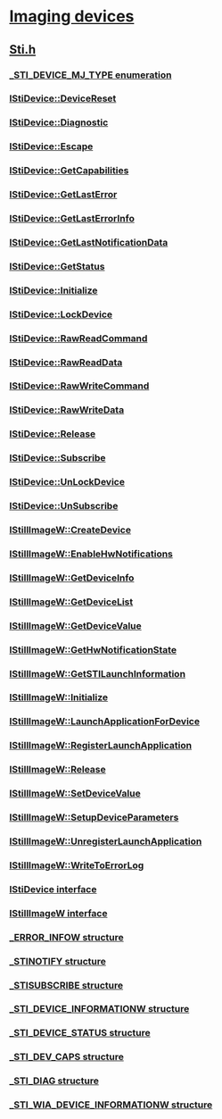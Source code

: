 # [Imaging devices](../_image/index.md)
## [Sti.h](index.md)
### [_STI_DEVICE_MJ_TYPE enumeration](../sti/ne-sti-_sti_device_mj_type.md)
### [IStiDevice::DeviceReset](../sti/nf-sti-istidevice-devicereset.md)
### [IStiDevice::Diagnostic](../sti/nf-sti-istidevice-diagnostic.md)
### [IStiDevice::Escape](../sti/nf-sti-istidevice-escape.md)
### [IStiDevice::GetCapabilities](../sti/nf-sti-istidevice-getcapabilities.md)
### [IStiDevice::GetLastError](../sti/nf-sti-istidevice-getlasterror.md)
### [IStiDevice::GetLastErrorInfo](../sti/nf-sti-istidevice-getlasterrorinfo.md)
### [IStiDevice::GetLastNotificationData](../sti/nf-sti-istidevice-getlastnotificationdata.md)
### [IStiDevice::GetStatus](../sti/nf-sti-istidevice-getstatus.md)
### [IStiDevice::Initialize](../sti/nf-sti-istidevice-initialize.md)
### [IStiDevice::LockDevice](../sti/nf-sti-istidevice-lockdevice.md)
### [IStiDevice::RawReadCommand](../sti/nf-sti-istidevice-rawreadcommand.md)
### [IStiDevice::RawReadData](../sti/nf-sti-istidevice-rawreaddata.md)
### [IStiDevice::RawWriteCommand](../sti/nf-sti-istidevice-rawwritecommand.md)
### [IStiDevice::RawWriteData](../sti/nf-sti-istidevice-rawwritedata.md)
### [IStiDevice::Release](../sti/nf-sti-istidevice-release.md)
### [IStiDevice::Subscribe](../sti/nf-sti-istidevice-subscribe.md)
### [IStiDevice::UnLockDevice](../sti/nf-sti-istidevice-unlockdevice.md)
### [IStiDevice::UnSubscribe](../sti/nf-sti-istidevice-unsubscribe.md)
### [IStillImageW::CreateDevice](../sti/nf-sti-istillimagew-createdevice.md)
### [IStillImageW::EnableHwNotifications](../sti/nf-sti-istillimagew-enablehwnotifications.md)
### [IStillImageW::GetDeviceInfo](../sti/nf-sti-istillimagew-getdeviceinfo.md)
### [IStillImageW::GetDeviceList](../sti/nf-sti-istillimagew-getdevicelist.md)
### [IStillImageW::GetDeviceValue](../sti/nf-sti-istillimagew-getdevicevalue.md)
### [IStillImageW::GetHwNotificationState](../sti/nf-sti-istillimagew-gethwnotificationstate.md)
### [IStillImageW::GetSTILaunchInformation](../sti/nf-sti-istillimagew-getstilaunchinformation.md)
### [IStillImageW::Initialize](../sti/nf-sti-istillimagew-initialize.md)
### [IStillImageW::LaunchApplicationForDevice](../sti/nf-sti-istillimagew-launchapplicationfordevice.md)
### [IStillImageW::RegisterLaunchApplication](../sti/nf-sti-istillimagew-registerlaunchapplication.md)
### [IStillImageW::Release](../sti/nf-sti-istillimagew-release.md)
### [IStillImageW::SetDeviceValue](../sti/nf-sti-istillimagew-setdevicevalue.md)
### [IStillImageW::SetupDeviceParameters](../sti/nf-sti-istillimagew-setupdeviceparameters.md)
### [IStillImageW::UnregisterLaunchApplication](../sti/nf-sti-istillimagew-unregisterlaunchapplication.md)
### [IStillImageW::WriteToErrorLog](../sti/nf-sti-istillimagew-writetoerrorlog.md)
### [IStiDevice interface](../sti/nn-sti-istidevice.md)
### [IStillImageW interface](../sti/nn-sti-istillimagew.md)
### [_ERROR_INFOW structure](../sti/ns-sti-_error_infow.md)
### [_STINOTIFY structure](../sti/ns-sti-_stinotify.md)
### [_STISUBSCRIBE structure](../sti/ns-sti-_stisubscribe.md)
### [_STI_DEVICE_INFORMATIONW structure](../sti/ns-sti-_sti_device_informationw.md)
### [_STI_DEVICE_STATUS structure](../sti/ns-sti-_sti_device_status.md)
### [_STI_DEV_CAPS structure](../sti/ns-sti-_sti_dev_caps.md)
### [_STI_DIAG structure](../sti/ns-sti-_sti_diag.md)
### [_STI_WIA_DEVICE_INFORMATIONW structure](../sti/ns-sti-_sti_wia_device_informationw.md)
